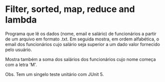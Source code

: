 # Filter, sorted, map, reduce and lambda

Programa que lê os dados (nome, email e salário) de funcionários a partir de um arquivo em formato .txt.
Em seguida mostra, em ordem alfabética, o email dos funcionários cujo salário seja superior a um dado valor
fornecido pelo usuário.

Mostra também a soma dos salários dos funcionários cujo nome começa com a letra 'M'.

Obs. Tem um singelo teste unitário com JUnit 5.